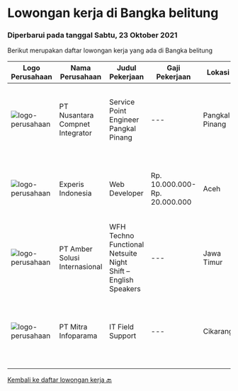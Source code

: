 
  # Lowongan kerja di Bangka belitung

  ### Diperbarui pada tanggal Sabtu, 23 Oktober 2021

  Berikut merupakan daftar lowongan kerja yang ada di Bangka belitung

  |Logo Perusahaan | Nama Perusahaan | Judul Pekerjaan | Gaji Pekerjaan | Lokasi | Deskripsi | Tanggal diunggah | Pranala |
  | -------------- | --------------- | --------------- | --------- | --------- | -------------- | ------- | ----------- |
  |![logo-perusahaan](https://image-service-cdn.seek.com.au/faf1379cb2f8ff5c87162dc20c60c0d2f63dba1c/ee4dce1061f3f616224767ad58cb2fc751b8d2dc)|PT Nusantara Compnet Integrator|Service Point Engineer Pangkal Pinang|---|Pangkal Pinang|Kualifikasi: Pendidikan minimal S1 Teknik Komputer, Ilmu Komputer, Teknik Informatika atau Ilmu Komputer lainnya. Memiliki pengalaman minimal 1 tahun,...|Jumat, 15 Oktober 2021|https://www.jobstreet.co.id/id/job/service-point-engineer-pangkal-pinang-3644286?token=0~401cec1a-ae42-41f3-873b-a333f21bd159&sectionRank=1&jobId=jobstreet-id-job-3644286|
|![logo-perusahaan](https://image-service-cdn.seek.com.au/314ed38ba58cf54b5555f434a5bf338661292eb7/ee4dce1061f3f616224767ad58cb2fc751b8d2dc)|Experis Indonesia|Web Developer|Rp. 10.000.000-Rp. 20.000.000|Aceh|On behalf of our client, we are looking for a Web Developer with these following details: Responsibilities: Website and software application...|Rabu, 06 Oktober 2021|https://www.jobstreet.co.id/id/job/web-developer-3649693?token=0~401cec1a-ae42-41f3-873b-a333f21bd159&sectionRank=2&jobId=jobstreet-id-job-3649693|
|![logo-perusahaan](https://us.123rf.com/450wm/pavelstasevich/pavelstasevich1811/pavelstasevich181101027/112815900-stock-vector-no-image-available-icon-flat-vector.jpg?ver=6)|PT Amber Solusi Internasional|WFH Techno Functional Netsuite Night Shift – English Speakers|---|Jawa Timur|WFH IT Support Night Shift – English SpeakersDuties and Responsibilities:  Supporting the business in IT area (application and data) Update pricing...|Rabu, 29 September 2021|https://www.jobstreet.co.id/id/job/wfh-techno-functional-netsuite-night-shift-english-speakers-3643356?token=0~401cec1a-ae42-41f3-873b-a333f21bd159&sectionRank=3&jobId=jobstreet-id-job-3643356|
|![logo-perusahaan](https://image-service-cdn.seek.com.au/8141e1a24c77e5f291a80cf9dfc94b33b4aef523/ee4dce1061f3f616224767ad58cb2fc751b8d2dc)|PT Mitra Infoparama|IT Field Support|---|Cikarang|Kualifikasi : Pendidikan minimal SMK jurusan TKJ atau setara. Pengalaman kerja minimal 6 bulan. Menguasai perangkat keras (hardware) PC dan Laptop...|Rabu, 29 September 2021|https://www.jobstreet.co.id/id/job/it-field-support-3642724?token=0~401cec1a-ae42-41f3-873b-a333f21bd159&sectionRank=4&jobId=jobstreet-id-job-3642724|


  [Kembali ke daftar lowongan kerja 🔙](../README.md#daftar-lowongan-kerja)
  